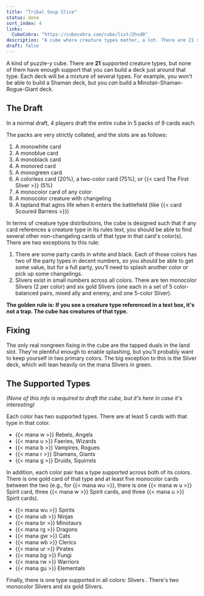 ```yaml
---
title: "Tribal Soup Slice"
status: done
sort_index: 4
links:
  CubeCobra: "https://cubecobra.com/cube/list/2hvd0"
description: "A cube where creature types matter, a lot. There are 21 supported types!"
draft: false
---
```


A kind of puzzle-y cube. There are **21** supported creature types, but none of them have enough support that you can build a deck just around that type. Each deck will be a mixture of several types. For example, you won't be able to build a Shaman deck, but you _can_ build a Minotair-Shaman-Rogue-Giant deck.


## The Draft

In a normal draft, 4 players draft the entire cube in 5 packs of 9 cards each.

The packs are very strictly collated, and the slots are as follows:

  1. A monowhite card
  2. A monoblue card
  3. A monoblack card
  4. A monored card
  5. A monogreen card
  6. A colorless card (20%), a two-color card (75%), or {{< card The First Sliver >}} (5%)
  7. A monocolor card of any color
  8. A monocolor creature with changeling
  9. A tapland that agins life when it enters the battlefield (like {{< card Scoured Barrens >}})

In terms of creature type distributions, the cube is designed such that if any card references a creature type in its rules text, you should be able to find several other non-changeling cards of that type in that card's color(s). There are two exceptions to this rule:

  1. There are some party cards in white and black. Each of those colors has two of the party types in decent numbers, so you should be able to get some value, but for a full party, you'll need to splash another color or pick up some changelings.
  2. Slivers exist in small numbers across all colors. There are ten monocolor Slivers (2 per color) and six gold Slivers (one each in a set of 5 color-balanced pairs, mixed ally and enemy, and one 5-color Sliver).

**The golden rule is: If you see a creature type referenced in a text box, it's not a trap. The cube has creatures of that type.**


## Fixing

The only real nongreen fixing in the cube are the tapped duals in the land slot. They're plentiful enough to enable splashing, but you'll probably want to keep yourself in two primary colors. The big exception to this is the Sliver deck, which will lean heavily on the mana Slivers in green.


## The Supported Types

_(None of this info is required to draft the cube, but it's here in case it's interesting)_

Each color has two supported types. There are at least 5 cards with that type in that color.

  * {{< mana w >}} Rebels, Angels
  * {{< mana u >}} Faeries, Wizards
  * {{< mana b >}} Vampires, Rogues
  * {{< mana r >}} Shamans, Giants
  * {{< mana g >}} Druids, Squirrels

In addition, each color pair has a type supported across both of its colors. There is one gold card of that type and at least five monocolor cards between the two (e.g., for {{< mana wu >}}, there is one {{< mana w u >}} Spirit card, three {{< mana w >}} Spirit cards, and three {{< mana u >}} Spirit cards).

  * {{< mana wu >}} Spirits
  * {{< mana ub >}} Ninjas
  * {{< mana br >}} Minotaurs
  * {{< mana rg >}} Dragons
  * {{< mana gw >}} Cats
  * {{< mana wb >}} Clerics
  * {{< mana ur >}} Pirates
  * {{< mana bg >}} Fungi
  * {{< mana rw >}} Warriors
  * {{< mana gu >}} Elementals

Finally, there is one type supported in all colors: Slivers . There's two monocolor Slivers and six gold Slivers.